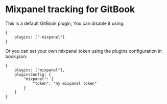 Mixpanel tracking for GitBook
==============

This is a default GitBook plugin, You can disable it using:

```
{
    plugins: ["-mixpanel"]
}
```


Or you can set your own mixpanel token using the plugins configuration in book.json:

```
{
    plugins: ["mixpanel"],
    pluginsConfig: {
        "mixpanel": {
            "token": "my mixpanel token"
        }
    }
}
```

